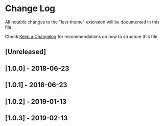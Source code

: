 # Change Log
All notable changes to the "last-theme" extension will be documented in this file.

Check [Keep a Changelog](http://keepachangelog.com/) for recommendations on how to structure this file.

## [Unreleased]

## [1.0.0] - 2018-06-23

## [1.0.1] - 2018-06-23

## [1.0.2] - 2019-01-13

## [1.0.3] - 2019-02-13
